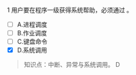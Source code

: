 1
用户要在程序一级获得系统帮助，必须通过 。
- [ ] A.进程调度 
- [ ] B.作业调度 
- [ ] C.键盘命令 
- [x] D.系统调用

> 知识点：中断、异常与系统调用。
> D
